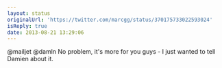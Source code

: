 ```yaml
---
layout: status
originalUrl: 'https://twitter.com/marcgg/status/370175733022593024'
isReply: true
date: 2013-08-21 13:29:06
---
```


@mailjet @damln No problem, it's more for you guys - I just wanted to tell Damien about it.
